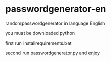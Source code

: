 # passwordgenerator-en

randompasswordgenerator in language English

you must be downloaded python

first run installrequirements.bat

second run passwordgenerator.py and enjoy
